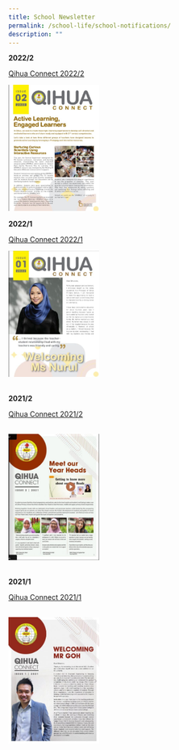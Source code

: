```yaml
---
title: School Newsletter
permalink: /school-life/school-notifications/
description: ""
---
```

**2022/2**

[Qihua Connect 2022/2](https://online.flipbuilder.com/zlpi/arcn/)

<img src="/images/Useful Links/qihua connect 2.jpg" style="width:180px;height:250px;">


**2022/1**

[Qihua Connect 2022/1](https://online.flipbuilder.com/zlpi/arcn/)

<img src="/images/Useful Links/Newsletter Image 1.jpeg" style="width:180px;height:250px;">
<BR>
<BR>

**2021/2**

[Qihua Connect 2021/2](https://qihuapri.ready.sg/2021-2/Qihua%20Primary%20School%20eNewsletter%202021b.html)

<BR>
<img src="/images/Useful Links/Newsletter Image 2.jpg" style="width:180px;height:250px;">

<BR>
<BR>

**2021/1**

[Qihua Connect 2021/1](https://qihuapri.ready.sg/2021-1/Qihua%20Primary%20School%20eNewsletter%202021a.html)

<BR>
<img src="/images/Useful Links/Newsletter Image 3.jpg" style="width:180px;height:250px;">

<BR>
<BR>


